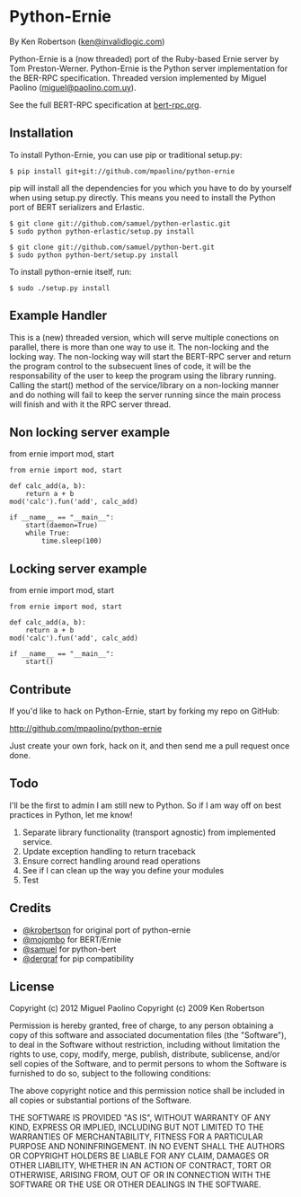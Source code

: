 Python-Ernie
=====

By Ken Robertson (ken@invalidlogic.com)

Python-Ernie is a (now threaded) port of the Ruby-based Ernie server by Tom Preston-Werner. Python-Ernie is the Python server implementation for the BER-RPC specification. Threaded version implemented by Miguel Paolino (miguel@paolino.com.uy).

See the full BERT-RPC specification at [bert-rpc.org](http://bert-rpc.org).


Installation
------------

To install Python-Ernie, you can use pip or traditional setup.py:

    $ pip install git+git://github.com/mpaolino/python-ernie 

pip will install all the dependencies for you which you have to do by yourself when using setup.py directly. This means you need to install the Python port of BERT serializers and Erlastic.

    $ git clone git://github.com/samuel/python-erlastic.git
    $ sudo python python-erlastic/setup.py install
    
    $ git clone git://github.com/samuel/python-bert.git
    $ sudo python python-bert/setup.py install

To install python-ernie itself, run:

    $ sudo ./setup.py install


Example Handler
---------------
This is a (new) threaded version, which will serve multiple conections on parallel, there is more than one way to use it.
The non-locking and the locking way. The non-locking way will start the BERT-RPC server and return the program control
to the subsecuent lines of code, it will be the responsability of the user to keep the program using the library running.
Calling the start() method of the service/library on a non-locking manner and do nothing will fail to keep the server running
since the main process will finish and with it the RPC server thread.

Non locking server example
--------------------------

from ernie import mod, start

    from ernie import mod, start
    
    def calc_add(a, b):
        return a + b
    mod('calc').fun('add', calc_add)
    
    if __name__ == "__main__":
        start(daemon=True)
        while True:
            time.sleep(100)

Locking server example 
----------------------

from ernie import mod, start

    from ernie import mod, start
    
    def calc_add(a, b):
        return a + b
    mod('calc').fun('add', calc_add)
    
    if __name__ == "__main__":
        start()



Contribute
----------

If you'd like to hack on Python-Ernie, start by forking my repo on GitHub:

http://github.com/mpaolino/python-ernie

Just create your own fork, hack on it, and then send me a pull request once done.


Todo
---------

I'll be the first to admin I am still new to Python.  So if I am way off on best practices in Python, let me know!

1. Separate library functionality (transport agnostic) from implemented service.
1. Update exception handling to return traceback
1. Ensure correct handling around read operations
1. See if I can clean up the way you define your modules
1. Test

Credits
---------

* [@krobertson](https://github.com/krobertson) for original port of python-ernie
* [@mojombo](https://github.com/mojombo) for BERT/Ernie
* [@samuel](https://github.com/samuel) for python-bert
* [@dergraf](https://github.com/dergraf) for pip compatibility

License
---------

Copyright (c) 2012 Miguel Paolino
Copyright (c) 2009 Ken Robertson

Permission is hereby granted, free of charge, to any person obtaining
a copy of this software and associated documentation files (the
"Software"), to deal in the Software without restriction, including
without limitation the rights to use, copy, modify, merge, publish,
distribute, sublicense, and/or sell copies of the Software, and to
permit persons to whom the Software is furnished to do so, subject to
the following conditions:

The above copyright notice and this permission notice shall be
included in all copies or substantial portions of the Software.

THE SOFTWARE IS PROVIDED "AS IS", WITHOUT WARRANTY OF ANY KIND,
EXPRESS OR IMPLIED, INCLUDING BUT NOT LIMITED TO THE WARRANTIES OF
MERCHANTABILITY, FITNESS FOR A PARTICULAR PURPOSE AND
NONINFRINGEMENT. IN NO EVENT SHALL THE AUTHORS OR COPYRIGHT HOLDERS BE
LIABLE FOR ANY CLAIM, DAMAGES OR OTHER LIABILITY, WHETHER IN AN ACTION
OF CONTRACT, TORT OR OTHERWISE, ARISING FROM, OUT OF OR IN CONNECTION
WITH THE SOFTWARE OR THE USE OR OTHER DEALINGS IN THE SOFTWARE.
